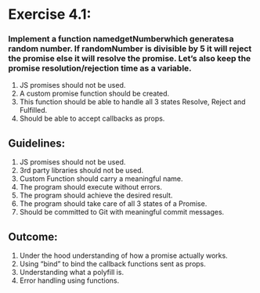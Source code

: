 # Exercise 4.1:
### Implement a function namedgetNumberwhich generatesa random number. If randomNumber is divisible by 5 it will reject the promise else it will resolve the promise. Let’s also keep the promise resolution/rejection time as a variable.
1. JS promises should not be used.
2. A custom promise function should be created.
3. This function should be able to handle all 3 states Resolve, Reject and Fulfilled.
4. Should be able to accept callbacks as props.

## Guidelines:
1. JS promises should not be used.
2. 3rd party libraries should not be used.
3. Custom Function should carry a meaningful name.
4. The program should execute without errors.
5. The program should achieve the desired result.
6. The program should take care of all 3 states of a Promise.
7. Should be committed to Git with meaningful commit messages.

## Outcome:
1. Under the hood understanding of how a promise actually works.
2. Using “bind” to bind the callback functions sent as props.
3. Understanding what a polyfill is.
4. Error handling using functions.
